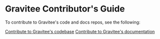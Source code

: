 # Gravitee Contributor's Guide

To contribute to Gravitee's code and docs repos, see the following:

[Contribute to Gravitee's codebase](https://documentation.gravitee.io/platform-overview/community/contribute-to-gravitee/contribute-to-the-codebase)
[Contribute to Gravitee's documentation](https://documentation.gravitee.io/platform-overview/community/contribute-to-gravitee/contribute-to-docs)